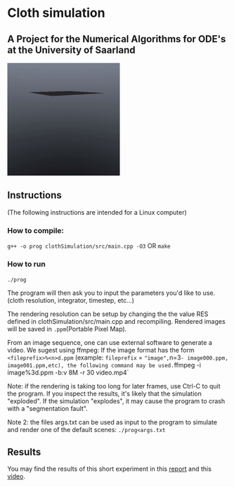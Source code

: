 # Cloth simulation
## A Project for the Numerical Algorithms for ODE's at the University of Saarland

![A cloth falls on an invisible sphere](https://github.com/drcd1/cloth_simulation_ode/blob/main/media/output.gif)

## Instructions
(The following instructions are intended for a Linux computer)

### How to compile:
`g++ -o prog clothSimulation/src/main.cpp -O3`
OR
`make`

### How to run
`./prog`

The program will then ask you to input the parameters you'd like to use.
(cloth resolution, integrator, timestep, etc...)


The rendering resolution can be setup by changing the the value RES defined in clothSimulation/src/main.cpp and recompiling.
Rendered images will be saved in `.ppm`(Portable Pixel Map).

From an image sequence, one can use external software to generate a video. We sugest using ffmpeg:
If the image format has the form `<fileprefix>%<n>d.ppm` (example: `fileprefix` = `"image",`n=3` - image000.ppm, image001.ppm,etc),
the following command may be used.
`ffmpeg -i image%3d.ppm -b:v 8M -r 30 video.mp4`


Note: if the rendering is taking too long for later frames, use Ctrl-C to quit the program.
 If you inspect the results, it's likely that the simulation "exploded".
 If the simulation "explodes", it may cause the program to crash with a "segmentation fault".

Note 2: the files args.txt can be used as input to the program to simulate and render one of the default scenes:
`./prog<args.txt`

## Results

You may find the results of this short experiment in this [report](https://github.com/drcd1/cloth_simulation_ode/blob/main/media/report.pdf) and this [video](https://www.youtube.com/watch?v=FVa_d85nywg).

